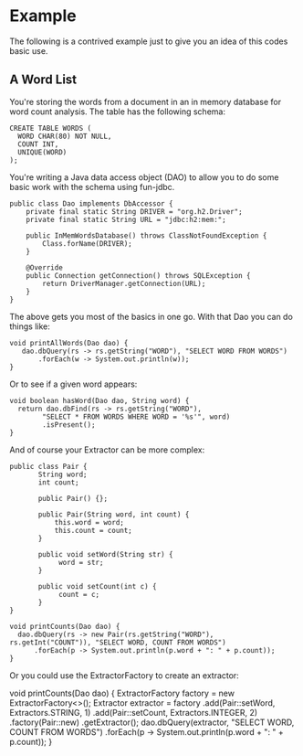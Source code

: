# Example
The following is a contrived example just to give you an idea of this codes basic use.

## A Word List
You're storing the words from a document in an in memory database for word count analysis. The table has the following schema:

    CREATE TABLE WORDS ( 
      WORD CHAR(80) NOT NULL,
      COUNT INT,
      UNIQUE(WORD)
    );

You're writing a Java data access object (DAO) to allow you to do some basic work with the schema using fun-jdbc.  

    public class Dao implements DbAccessor {
        private final static String DRIVER = "org.h2.Driver";
        private final static String URL = "jdbc:h2:mem:";

        public InMemWordsDatabase() throws ClassNotFoundException {
            Class.forName(DRIVER);
        }

        @Override
        public Connection getConnection() throws SQLException {
            return DriverManager.getConnection(URL);
        }
    }

The above gets you most of the basics in one go. With that Dao you can do things like:

    void printAllWords(Dao dao) {
       dao.dbQuery(rs -> rs.getString("WORD"), "SELECT WORD FROM WORDS")
           .forEach(w -> System.out.println(w));
    }
    
Or to see if a given word appears:

    void boolean hasWord(Dao dao, String word) {
      return dao.dbFind(rs -> rs.getString("WORD"), 
            "SELECT * FROM WORDS WHERE WORD = '%s'", word)
            .isPresent();
    }
    
And of course your Extractor can be more complex:

    public class Pair {
           String word;
           int count;

           public Pair() {};
           
           public Pair(String word, int count) {
               this.word = word;
               this.count = count;
           }
           
           public void setWord(String str) {
                word = str;
           }
           
           public void setCount(int c) {
                count = c;
           }
    }
    
    void printCounts(Dao dao) {
      dao.dbQuery(rs -> new Pair(rs.getString("WORD"), rs.getInt("COUNT")), "SELECT WORD, COUNT FROM WORDS")
          .forEach(p -> System.out.println(p.word + ": " + p.count));
    }
    
Or you could use the ExtractorFactory to create an extractor:

   void printCounts(Dao dao) {
        ExtractorFactory<Pair> factory = new ExtractorFactory<>();
        Extractor<Pair> extractor = factory
                                    .add(Pair::setWord, Extractors.STRING, 1)
                                    .add(Pair::setCount, Extractors.INTEGER, 2)
                                    .factory(Pair::new)
                                    .getExtractor();
         dao.dbQuery(extractor, "SELECT WORD, COUNT FROM WORDS")
                  .forEach(p -> System.out.println(p.word + ": " + p.count));
   }